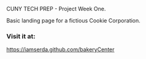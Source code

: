CUNY TECH PREP - Project Week One.

Basic landing page for a fictious Cookie Corporation.

### Visit it at:
https://iamserda.github.com/bakeryCenter
